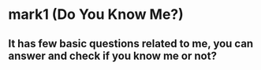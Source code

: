 # mark1 (Do You Know Me?)

## It has few basic questions related to me, you can answer and check if you know me or not?

